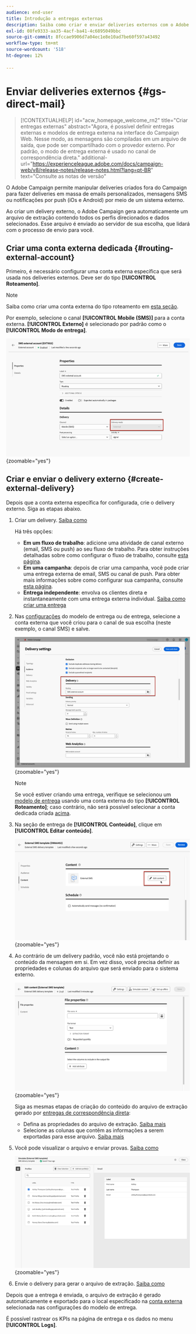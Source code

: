 ```yaml
---
audience: end-user
title: Introdução a entregas externas
description: Saiba como criar e enviar deliveries externos com o Adobe Campaign Web
exl-id: 08fe9333-aa35-4acf-ba41-4c6895049bbc
source-git-commit: 8fccae9906d7a04ec1e8e10ad7be60f597a43492
workflow-type: tm+mt
source-wordcount: '518'
ht-degree: 12%

---
```


# Enviar deliveries externos {#gs-direct-mail}

>[!CONTEXTUALHELP]
>id="acw_homepage_welcome_rn2"
>title="Criar entregas externas"
>abstract="Agora, é possível definir entregas externas e modelos de entrega externa na interface do Campaign Web. Nesse modo, as mensagens são compiladas em um arquivo de saída, que pode ser compartilhado com o provedor externo. Por padrão, o modo de entrega externa é usado no canal de correspondência direta."
>additional-url="https://experienceleague.adobe.com/docs/campaign-web/v8/release-notes/release-notes.html?lang=pt-BR" text="Consulte as notas de versão"


O Adobe Campaign permite manipular deliveries criados fora do Campaign para fazer deliveries em massa de emails personalizados, mensagens SMS ou notificações por push (iOs e Android) por meio de um sistema externo.

<!--The supported channels are Email, Mobile (SMS), and Push (iOs and Android).-->

Ao criar um delivery externo, o Adobe Campaign gera automaticamente um arquivo de extração contendo todos os perfis direcionados e dados selecionados. Esse arquivo é enviado ao servidor de sua escolha, que lidará com o processo de envio para você.

## Criar uma conta externa dedicada {#routing-external-account}

Primeiro, é necessário configurar uma conta externa específica que será usada nos deliveries externos. Deve ser do tipo **[!UICONTROL Roteamento]**.

>[!NOTE]
>
>Saiba como criar uma conta externa do tipo roteamento em [esta seção](../administration/external-account.md#routing).

Por exemplo, selecione o canal **[!UICONTROL Mobile (SMS)]** para a conta externa. **[!UICONTROL Externo]** é selecionado por padrão como o **[!UICONTROL Modo de entrega]**.

![](../administration/assets/external-account-delivery-mode.png){zoomable="yes"}

## Criar e enviar o delivery externo {#create-external-delivery}

Depois que a conta externa específica for configurada, crie o delivery externo. Siga as etapas abaixo.

1. Criar um delivery. [Saiba como](create-deliveries.md)

   Há três opções:

   * **Em um fluxo de trabalho**: adicione uma atividade de canal externo (email, SMS ou push) ao seu fluxo de trabalho. Para obter instruções detalhadas sobre como configurar o fluxo de trabalho, consulte [esta página](../workflows/gs-workflow-creation.md).
   * **Em uma campanha**: depois de criar uma campanha, você pode criar uma entrega externa de email, SMS ou canal de push. Para obter mais informações sobre como configurar sua campanha, consulte [esta página](../campaigns/gs-campaigns.md).
   * **Entrega independente**: envolva os clientes direta e instantaneamente com uma entrega externa individual. [Saiba como criar uma entrega](../msg/gs-deliveries.md)

1. Nas [configurações](../advanced-settings/delivery-settings.md) do modelo de entrega ou de entrega, selecione a conta externa que você criou para o canal de sua escolha (neste exemplo, o canal SMS) e salve.

   ![](assets/external-delivery-routing.png){zoomable="yes"}

   >[!NOTE]
   >
   >Se você estiver criando uma entrega, verifique se selecionou um [modelo de entrega](delivery-template.md) usando uma conta externa do tipo **[!UICONTROL Roteamento]**; caso contrário, não será possível selecionar a conta dedicada criada [acima](#routing-external-account).

1. Na seção de entrega de **[!UICONTROL Conteúdo]**, clique em **[!UICONTROL Editar conteúdo]**.

   ![](assets/external-delivery-edit-content.png){zoomable="yes"}

1. Ao contrário de um delivery padrão, você não está projetando o conteúdo da mensagem em si. Em vez disso, você precisa definir as propriedades e colunas do arquivo que será enviado para o sistema externo.

   ![](assets/external-delivery-file-properties.png){zoomable="yes"}

   Siga as mesmas etapas de criação do conteúdo do arquivo de extração gerado por [entregas de correspondência direta](../direct-mail/content-direct-mail.md):

   * Defina as propriedades do arquivo de extração. [Saiba mais](../direct-mail/content-direct-mail.md#properties)
   * Selecione as colunas que contêm as informações a serem exportadas para esse arquivo. [Saiba mais](../direct-mail/content-direct-mail.md#content)

1. Você pode visualizar o arquivo e enviar provas<!--not in UI right now - to check-->. [Saiba como](../direct-mail/send-direct-mail.md#preview-dm)

   ![](assets/external-delivery-simulate.png){zoomable="yes"}

1. Envie o delivery para gerar o arquivo de extração. [Saiba como](../direct-mail/send-direct-mail.md#send-dm)

Depois que a entrega é enviada, o arquivo de extração é gerado automaticamente e exportado para o local especificado na [conta externa](../administration/external-account.md#create-ext-account) selecionada nas configurações do modelo de entrega.

É possível rastrear os KPIs na página de entrega e os dados no menu **[!UICONTROL Logs]**.
